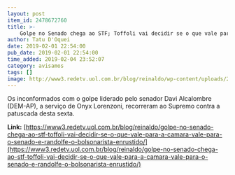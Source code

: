```yaml
---
layout: post
item_id: 2478672760
title: >-
    Golpe no Senado chega ao STF; Toffoli vai decidir se o que vale para a Câmara vale para o Senado. E Randolfe, o bolsonarista enrustido
author: Tatu D'Oquei
date: 2019-02-01 22:54:00
pub_date: 2019-02-01 22:54:00
time_added: 2019-02-04 23:52:07
category: avisamos
tags: []
image: http://www3.redetv.uol.com.br/blog/reinaldo/wp-content/uploads/2018/09/dias-toffoli-faz-um-bom-discurso-ao-tomar-posse-como-presidente-do-stf-que-seja-um-alento-depois-da-passagem-do-furacao-carmen.jpg
---
```


Os inconformados com o golpe liderado pelo senador Davi Alcalombre (DEM-AP), a serviço de Onyx Lorenzoni, recorreram ao Supremo contra a patuscada desta sexta.

**Link:** [https://www3.redetv.uol.com.br/blog/reinaldo/golpe-no-senado-chega-ao-stf-toffoli-vai-decidir-se-o-que-vale-para-a-camara-vale-para-o-senado-e-randolfe-o-bolsonarista-enrustido/](https://www3.redetv.uol.com.br/blog/reinaldo/golpe-no-senado-chega-ao-stf-toffoli-vai-decidir-se-o-que-vale-para-a-camara-vale-para-o-senado-e-randolfe-o-bolsonarista-enrustido/)

